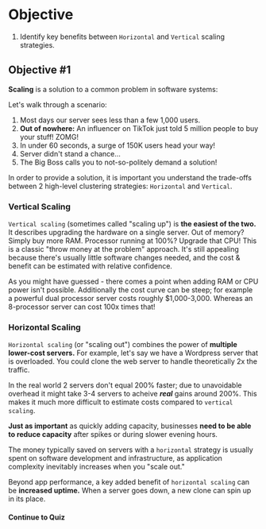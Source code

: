 # Objective

1. Identify key benefits between `Horizontal` and `Vertical` scaling strategies.

## Objective #1

**Scaling** is a solution to a common problem in software systems:

Let's walk through a scenario:

1. Most days our server sees less than a few 1,000 users.
1. **Out of nowhere:** An influencer on TikTok just told 5 million people to buy your stuff! ZOMG!
1. In under 60 seconds, a surge of 150K users head your way!
1. Server didn't stand a chance...
1. The Big Boss calls you to not-so-politely demand a solution!

In order to provide a solution, it is important you understand the trade-offs between 2 high-level clustering strategies: `Horizontal` and `Vertical`.

### Vertical Scaling

<!-- Vertical video -->

`Vertical scaling` (sometimes called "scaling up") is **the easiest of the two.** 
It describes upgrading the hardware on a single server.
Out of memory? Simply buy more RAM.
Processor running at 100%? Upgrade that CPU!
This is a classic "throw money at the problem" approach. It's still appealing because there's usually little software changes needed, and the cost & benefit can be estimated with relative confidence.

As you might have guessed - there comes a point when adding RAM or CPU power isn't possible. Additionally the cost curve can be steep; for example a powerful dual processor server costs roughly $1,000-3,000. Whereas an 8-processor server can cost 100x times that!

### Horizontal Scaling

<!-- Horizontal video -->

`Horizontal scaling` (or "scaling out") combines the power of **multiple lower-cost servers.** For example, let's say we have a Wordpress server that is overloaded. You could clone the web server to handle theoretically 2x the traffic. 

In the real world 2 servers don't equal 200% faster; due to unavoidable overhead it might take 3-4 servers to acheive ***real*** gains around 200%. This makes it much more difficult to estimate costs compared to `vertical scaling`.

**Just as important** as quickly adding capacity, businesses **need to be able to reduce capacity** after spikes or during slower evening hours.

The money typically saved on servers with a `horizontal` strategy is usually spent on software development and infrastructure, as application complexity inevitably increases when you "scale out." 

Beyond app performance, a key added benefit of `horizontal scaling` can be **increased uptime.** When a server goes down, a new clone can spin up in its place.


#### Continue to Quiz

